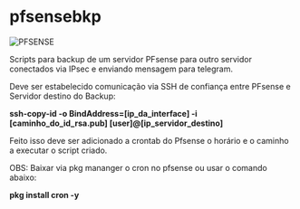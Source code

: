 # pfsensebkp

![PFSENSE](https://user-images.githubusercontent.com/46201054/56322699-28b0fe00-6140-11e9-9c77-d45c754f22c2.jpg)

Scripts para backup de um servidor PFsense para outro servidor conectados via IPsec e enviando mensagem para telegram.


Deve ser estabelecido comunicação via SSH de confiança entre PFsense e Servidor destino do Backup:

**ssh-copy-id -o BindAddress=[ip_da_interface] -i [caminho_do_id_rsa.pub] [user]@[ip_servidor_destino]**

Feito isso deve ser adicionado a crontab do Pfsense o horário e o caminho a executar o script criado.

OBS: Baixar via pkg mananger o cron no pfsense ou usar o comando abaixo:

**pkg install cron -y**

